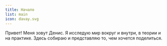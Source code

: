 ```yaml
---
title: Начало
list: main
icon: davay.svg
---
```


Привет! Меня зовут Денис. Я исследую мир вокруг и внутри, в теории и на практике. Здесь собираю и представляю то, чем хочется поделиться.